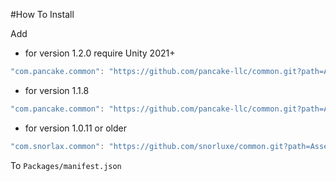 #How To Install

Add 

- for version 1.2.0 require Unity 2021+
```csharp
"com.pancake.common": "https://github.com/pancake-llc/common.git?path=Assets/_Root#1.2.0",
```


- for version 1.1.8
```csharp
"com.pancake.common": "https://github.com/pancake-llc/common.git?path=Assets/_Root#1.1.8",
```


- for version 1.0.11 or older
```csharp
"com.snorlax.common": "https://github.com/snorluxe/common.git?path=Assets/_Root#1.0.11",
```

To `Packages/manifest.json`